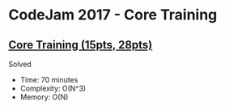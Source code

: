 # CodeJam 2017 - Core Training

## [Core Training (15pts, 28pts)](https://codingcompetitions.withgoogle.com/codejam/round/0000000000201842/00000000002017f2)

Solved

* Time: 70 minutes
* Complexity: O(N^3)
* Memory: O(N)
